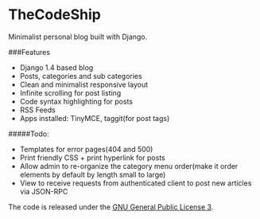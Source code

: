 TheCodeShip
===========

Minimalist personal blog built with Django.

###Features
+ Django 1.4 based blog
+ Posts, categories and sub categories
+ Clean and minimalist responsive layout
+ Infinite scrolling for post listing
+ Code syntax highlighting for posts
+ RSS Feeds
+ Apps installed: TinyMCE, taggit(for post tags)

#####Todo:
+ Templates for error pages(404 and 500)
+ Print friendly CSS + print hyperlink for posts
+ Allow admin to re-organize the category menu order(make it order elements by default by length small to large)
+ View to receive requests from authenticated client to post new articles via JSON-RPC

The code is released under the [GNU General Public License 3](http://www.gnu.org/copyleft/gpl.html).
